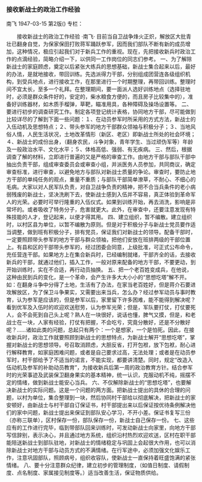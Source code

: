 ### 接收新战士的政治工作经验
南飞
1947-03-15
第2版()
专栏：

　　接收新战士的政治工作经验
    ·南飞·
    目前当自卫战争烽火正炽，解放区大批青壮已翻身自觉，为保家保田打败蒋军踊跃参军，因而我们部队不断有新的成员增加，这种情况，极应引起我们对于新兵工作的重视。现在，先把接收新兵时政治工作的点滴经验，简略介绍一下，以供同一工作岗位的同志们参考。
    一、为了解除新战士的家庭顾虑，奠定以后紧张大练兵的思想基础，新战士集合起来以后，最好的办法，是就地接收，带回训练。先选派得力干部，分别组成团营连各级组织机构，到受兵地点，进行接收工作，在那里进行一个时期整理，再带回训练。整理时间不宜太长，至多一个礼拜。在整理期间，要一面派人选好训练地点（选择驻地时，必须是群众条件好的，安定的，柴水粮食方便的，而且房子比较集中的），准备好训练器材，如木质手榴弹，草靶，瞄准用具，各种障碍及操场设置等。
    二、要进行初步的调查研究工作。制定各项登记统计表格，协同地方干部，尽可能做到比较详尽的了解到下面一些问题：１、在动员参军时所采用的方式方法，新战士的入伍动机及思想特点；２、带头参军的地方干部群众领袖与积极分子；３、当地风俗人情，人民生活状况，土地改革情形（新区、老区）即新战士所处的社会环境；４、新战士的成份出身，（翻身农民，斗争对象，青年学生、当过顽伪军等）年龄及一般政治水平、文化水平；５、体格高低、强弱、有无疾病。
    三、然后，根据调查了解的材料，立即进行普遍的又是严格的审查工作。由地方干部与部队干部中抽出负责干部，组成审查委员会或审查小组，并派医务人员参加，共同商议，确定审查标准，进行审查，以避免地方与部队对新战士质量的争论。审查时，要防止地方干部的单纯任务的观点，重量不重质；与部队干部简单潦草，不耐心、不细心的毛病。大家以对人民军队负责，对自卫战争负责的精神，把不合当兵条件的老小病弱残废的新战士，坚决洗刷下去，使新战士感到入伍并不容易，真正体验到革命军人的光荣。必要时可举行隆重的入伍仪式。如果到训练开始，再去消洗，影响是非常坏的。或者吸收了特务分子，危害就更大。此外，在审查中，还要注意发现有特殊技能的人才，登记起来，以便才得其用。
    四、建立组织，暂不编散。建立组织时，以村区县为单位，以暂不编散为原则。但是对于积极分子与新战士党员要作适当调整，做到班有积极分子，排有党员，保证我们对新战士的领导。配备干部时，一定要照顾带头参军的地方干部与群众领袖，把他们安放在班排两级的干部位置上。有县和区的干部带头参军的，经过团委会同意，上级批准，可正式公布命令，充任营连干部。如果地方上在集合新兵时，已经编制就绪，干部齐全的话，去接收新兵的干部，就通过他们，插入工作，一般对原来配备的地方干部，不要更动，到开始训练时，实在不合适，再行动员抽换。
    五、把一个老百姓变成兵，在他说，这种由民到兵的变化，是一个革命，会产生许多大大小小的“思想圪塔”解不开。如：在翻身斗争中分得了土地，生活有了办法，在家当老百姓好，但是蒋介石要进攻解放区，为了保卫斗争果实，又需要出来当兵，怎么办？经过参军动员与事时教育，认为参军是应该的，但是参军以后，家里留下许多困难，能不能得到解决呢？看到优军及入伍时的欢迎欢送慰劳，认为参军光荣；但是，军队要打仗，打仗要死人，会不会死到自己头上呢？熟人在一块很好，说话也懂，脾气又摸，但是，和老战士在一块，人家有经验，打仗有把握，不会吃亏，究竟分散好，还是不分散好呢？……诸如此类的问题，总起只有两个：一个是想家，一个是怕死。因此，在接收新兵时，政治工作就要照顾到新战士的思想特点，为新战士解开“思想圪塔”，掌握对新战士的思想领导。号召取消顾虑，大胆反省，打开包袱，放下包袱，耐心进行解释教育，如家庭困难问题，或者是自己要求过高，无法处理；或者是在动员参军时，村干部给予了不适当的诺言，不能实现，都要讲清楚。同时，规定“改造入伍动机及参军的补助动员教育”，为接收新兵后第一周的政治教育方针。结合参军时的光荣事迹及武装保卫翻身果实的基本精神，统一认识，克服动机不纯，摇摆不定的情绪，做到新战士能安心当兵。
    六、不仅解除新战士的“思想圪塔”，也要解决新战士的实际问题。这是一个问题的两方面。把新战士提出的具休的合理的问题，以村为单位，集合整理到一块，然后协同村干部给以彻底解决，把新战士的家安顿好，由新战士与村干部自订保证书，村干部提出来以后保证按优待条例解决他们的家中问题，新战士提出来保证到部队安心学习，不开小差。保证书复写三份（亦称三联单），区村保存一份，部队保存一份，新战士自己保存一份。
    七、这些应有的工作进行完毕，临到带部队回来训练时，可发动新战士向家里，向地方干部写信辞别，表示决心，并且通过地方系统，组织沿村热烈欢迎欢送，区村在职干部能陪送新战士到部队驻地，对新战士的情绪稳定与巩固上会起很大作用，也可以消除新战士对地方干部与动员方式的不满情绪。在行军途中，必须加强文化娱乐工作，注意巩固部队，照顾病号，组织收容队，使新战士一直保持着旺盛饱满的紧张情绪。
    八、要十分注意群众纪律，建立初步的管理制度，（如值日制度、请假制度、点名制度、家属接见制度等。）适当改善生活，保证物质供给。

